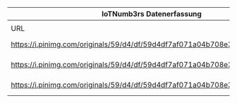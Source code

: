 |IoTNumb3rs Datenerfassung|||||||||||
| ---- | ---- | ---- | ---- | ---- | ---- | ---- | ---- | ---- | ---- | ---- |
||||||||||||
|URL|home_url|filename|device_class|device_count|market_class|market_volume|prognosis_year|publication_year|authorship_class|Dropbox folder|
|https://i.pinimg.com/originals/59/d4/df/59d4df7af071a04b708e3a87be97a9be.jpg|https://www.pinterest.de/pin/642396334323985847/|file16_59d4df7af071a04b708e3a87be97a9be.jpg|||invest.|6E+12|2020|unknown|company|JinlinHolic/20190109-2100|
|https://i.pinimg.com/originals/59/d4/df/59d4df7af071a04b708e3a87be97a9be.jpg|https://www.pinterest.de/pin/642396334323985847/|file16_59d4df7af071a04b708e3a87be97a9be.jpg|||size|1000000000|2024|unknown|company|JinlinHolic/20190109-2100|
|https://i.pinimg.com/originals/59/d4/df/59d4df7af071a04b708e3a87be97a9be.jpg|https://www.pinterest.de/pin/642396334323985847/|file16_59d4df7af071a04b708e3a87be97a9be.jpg|||revenue|1.1E+12|2019|unknown|company|JinlinHolic/20190109-2100|
